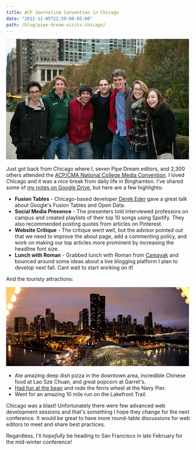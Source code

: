 ```yaml
---
title: ACP Journalism Convention in Chicago
date: "2012-11-05T22:59:00-05:00"
path: /blog/pipe-dream-visits-chicago/
---
```


![Pipe Dream editors in Chicago](./pipe-dream-chicago.jpg)

Just got back from Chicago where I, seven Pipe Dream editors, and 2,300 others attended the [ACP/CMA National College Media Convention](http://www.studentpress.org/acp/conventions.html). I loved Chicago and it was a nice break from daily life in Binghamton. I've shared some of [my notes on Google Drive](https://docs.google.com/document/d/1fA66y9JP1wpTjMNRUB_YxRflzApJyBI7XREO4xk8jKo/edit), but here are a few highlights:

- **Fusion Tables** - Chicago-based developer [Derek Eder](http://derekeder.com/) gave a great talk about Google's Fusion Tables and Open Data.
- **Social Media Presence** - The presenters told interviewed professors on campus and created playlists of their top 10 songs using Spotify. They also recommended posting quotes from articles on Pinterest.
- **Website Critique** - The critique went well, but the advisor pointed out that we need to improve the about page, add a commenting policy, and work on making our top articles more prominent by increasing the headline font size.
- **Lunch with Roman** - Grabbed lunch with Roman from [Camayak](http://www.camayak.com/) and bounced around some ideas about a live blogging platform I plan to develop next fall. Cant wait to start working on it!

And the touristy attractions:

![Chicago skyline at night](./chicago-at-night.jpg)

- Ate amazing deep dish pizza in the downtown area, incredible Chinese food at Lao Sze Chuan, and great popcorn at Garret's.
- [Had fun at the bean](http://imgur.com/3UkUO) and rode the ferris wheel at the Navy Pier.
- Went for an amazing 10 mile run on the Lakefront Trail.

Chicago was a blast! Unfortunately there were few advanced web development sessions and that's something I hope they change for the next conference. It would be great to have more round-table discussions for web editors to meet and share best practices.

Regardless, I'll _hopefully_ be heading to San Francisco in late February for the mid-winter conference!
